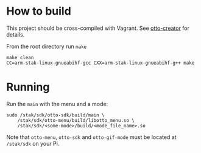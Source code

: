 # How to build

This project should be cross-compiled with Vagrant. See [otto-creator](https://github.com/NextThingCo/otto-creator) for details.

From the root directory run `make`

```
make clean
CC=arm-stak-linux-gnueabihf-gcc CXX=arm-stak-linux-gnueabihf-g++ make
```


# Running

Run the `main` with the menu and a mode:

```
sudo /stak/sdk/otto-sdk/build/main \
	/stak/sdk/otto-menu/build/libotto_menu.so \
	/stak/sdk/<some-mode>/build/<mode_file_name>.so
```

Note that `otto-menu`, `otto-sdk` and `otto-gif-mode` must be located at `/stak/sdk` on your Pi.
